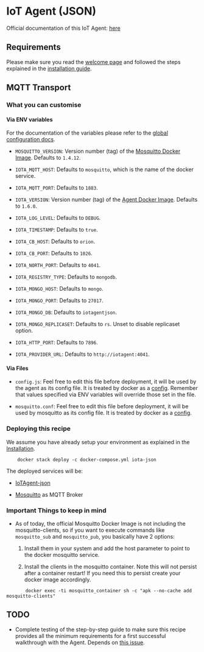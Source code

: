 # IoT Agent (JSON)

Official documentation of this IoT Agent:
[here](http://fiware-iotagent-json.readthedocs.io/en/latest/index.html)

## Requirements

Please make sure you read the [welcome page](../../index.md) and followed the
steps explained in the [installation guide](../../installation.md).

## MQTT Transport

### What you can customise

#### Via ENV variables

For the documentation of the variables please refer to the
[global configuration docs](https://github.com/telefonicaid/iotagent-node-lib/blob/master/doc/installationguide.md).

- `MOSQUITTO_VERSION`: Version number (tag) of the
  [Mosquitto Docker Image](https://hub.docker.com/\_/eclipse-mosquitto/).
  Defaults to `1.4.12`.

- `IOTA_MQTT_HOST`: Defaults to `mosquitto`, which is the name of the docker
  service.

- `IOTA_MQTT_PORT`: Defaults to `1883`.

- `IOTA_VERSION`: Version number (tag) of the
  [Agent Docker Image](https://hub.docker.com/r/telefonicaiot/iotagent-json/~/dockerfile/).
  Defaults to `1.6.0`.

- `IOTA_LOG_LEVEL`: Defaults to `DEBUG`.

- `IOTA_TIMESTAMP`: Defaults to `true`.

- `IOTA_CB_HOST`: Defaults to `orion`.

- `IOTA_CB_PORT`: Defaults to `1026`.

- `IOTA_NORTH_PORT`: Defaults to `4041`.

- `IOTA_REGISTRY_TYPE`: Defaults to `mongodb`.

- `IOTA_MONGO_HOST`: Defaults to `mongo`.

- `IOTA_MONGO_PORT`: Defaults to `27017`.

- `IOTA_MONGO_DB`: Defaults to `iotagentjson`.

- `IOTA_MONGO_REPLICASET`: Defaults to `rs`. Unset to disable replicaset option.

- `IOTA_HTTP_PORT`: Defaults to `7896`.

- `IOTA_PROVIDER_URL`: Defaults to `http://iotagent:4041`.

#### Via Files

- `config.js`: Feel free to edit this file before deployment, it will be used by
  the agent as its config file. It is treated by docker as a
  [config](https://docs.docker.com/compose/compose-file/#configs). Remember that
  values specified via ENV variables will override those set in the file.

- `mosquitto.conf`: Feel free to edit this file before deployment, it will be
  used by mosquitto as its config file. It is treated by docker as a
  [config](https://docs.docker.com/compose/compose-file/#configs).

### Deploying this recipe

We assume you have already setup your environment as explained in the
[Installation](../../installation.md).

```
    docker stack deploy -c docker-compose.yml iota-json
```

The deployed services will be:

- [IoTAgent-json](https://github.com/telefonicaid/iotagent-json)

- [Mosquitto](http://mosquitto.org/) as MQTT Broker

### Important Things to keep in mind

- As of today, the official Mosquitto Docker Image is not including the
  mosquitto-clients, so if you want to execute commands like `mosquitto_sub`
  and `mosquitto_pub`, you basically have 2 options:

  1. Install them in your system and add the host parameter to point to the
     docker mosquitto service.

  1. Install the clients in the mosquitto container. Note this will not persist
     after a container restart! If you need this to persist create your docker
     image accordingly.

```
       docker exec -ti mosquitto_container sh -c "apk --no-cache add mosquitto-clients"    
```

## TODO

- Complete testing of the step-by-step guide to make sure this recipe provides
  all the minimum requirements for a first successful walkthrough with
  the Agent. Depends on
  [this issue](https://github.com/telefonicaid/iotagent-json/issues/222).
